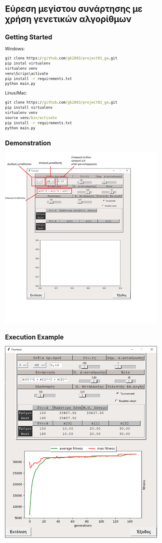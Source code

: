 # Εύρεση μεγίστου συνάρτησης με χρήση γενετικών αλγορίθμων

## Getting Started 
Windows:

```cmd
git clone https://github.com/gk2803/project01_ga.git
pip instal virtualenv
virtualenv venv
venv\Scrips\activate
pip install -r requirements.txt
python main.py
```

Linux/Mac:
```cmd
git clone https://github.com/gk2803/project01_ga.git
pip install virtualenv
virtualenv venv 
source venv/bin/activate
pip install -r requirements.txt
python main.py
```
## Demonstration

![Screenshot](images/1.png)


## Execution Example 
![Screenshot](images/2.png)
